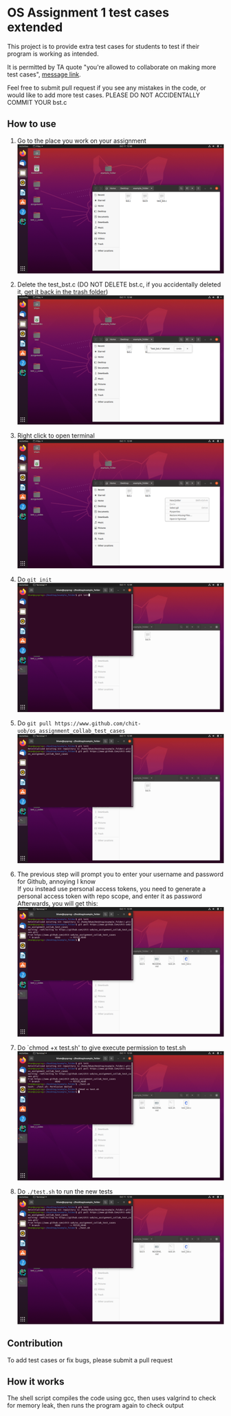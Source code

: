 # OS Assignment 1 test cases extended

This project is to provide extra test cases for students to test if their program is working as intended.

It is permitted by TA quote "you're allowed to collaborate on making more test cases", [message link]().

Feel free to submit pull request if you see any mistakes in the code, or would like to add more test cases. PLEASE DO NOT ACCIDENTALLY COMMIT YOUR bst.c

## How to use

1. Go to the place you work on your assignment
![img1](img/1.png?raw=true)

2. Delete the test_bst.c (DO NOT DELETE bst.c, if you accidentally deleted it, [get it back in the trash folder](https://help.ubuntu.com/stable/ubuntu-help/files-recover.html.en#:~:text=To%20restore%20a%20file%20from%20the%20Trash%3A&text=Click%20on%20Files%20to%20open,on%20it%20and%20select%20Restore.))
![img2](img/2.png?raw=true)

3. Right click to open terminal
![img3](img/3.png?raw=true)

4. Do `git init`
![img4](img/4.png?raw=true)

5. Do `git pull https://www.github.com/chit-uob/os_assignment_collab_test_cases`
![img5](img/5.png?raw=true)

6. The previous step will prompt you to enter your username and password for Github, annoying I know\
If you instead use personal access tokens, you need to generate a personal access token with repo scope, and enter it as password\
Afterwards, you will get this:
![img6](img/6.png?raw=true)

7. Do `chmod +x test.sh' to give execute permission to test.sh
![img7](img/7.png?raw=true)

8. Do `./test.sh` to run the new tests
![img8](img/8.png?raw=true)

## Contribution

To add test cases or fix bugs, please submit a pull request

## How it works

The shell script compiles the code using gcc, then uses valgrind to check for memory leak, then runs the program again to check output

